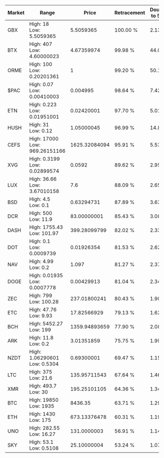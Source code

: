 | Market | Range | Price| Retracement | Doubles to 50% |
| --- | --- | --- | --- | --- |
| GBX | High: 18<br />Low: 5.5059365 | 5.5059365 | 100.00 % | 2.13 |
| BTX | High: 407<br />Low: 4.60000023 | 4.67359974 | 99.98 % | 44.03 |
| ORME | High: 100<br />Low: 0.20201361 | 1 | 99.20 % | 50.10 |
| $PAC | High: 0.07<br />Low: 0.00410003 | 0.004995 | 98.64 % | 7.42 |
| ETN | High: 0.223<br />Low: 0.01951001 | 0.02420001 | 97.70 % | 5.01 |
| HUSH | High: 31<br />Low: 0.12 | 1.05000045 | 96.99 % | 14.82 |
| CEFS | High: 17000<br />Low: 969.26151166 | 1625.32084094 | 95.91 % | 5.53 |
| XVG | High: 0.3199<br />Low: 0.02899574 | 0.0592 | 89.62 % | 2.95 |
| LUX | High: 36.66<br />Low: 3.67010158 | 7.6 | 88.09 % | 2.65 |
| BSD | High: 4.5<br />Low: 0.1 | 0.63294731 | 87.89 % | 3.63 |
| DCR | High: 500<br />Low: 11.9 | 83.00000001 | 85.43 % | 3.08 |
| DASH | High: 1755.43<br />Low: 101.97 | 399.28099799 | 82.02 % | 2.33 |
| DOT | High: 0.1<br />Low: 0.0009739 | 0.01926354 | 81.53 % | 2.62 |
| NAV | High: 4.99<br />Low: 0.2 | 1.097 | 81.27 % | 2.37 |
| DOGE | High: 0.01935<br />Low: 0.0007778 | 0.00429913 | 81.04 % | 2.34 |
| ZEC | High: 799<br />Low: 100.28 | 237.01800241 | 80.43 % | 1.90 |
| ETC | High: 47.76<br />Low: 9.93 | 17.82566929 | 79.13 % | 1.62 |
| BCH | High: 5452.27<br />Low: 199 | 1359.94893659 | 77.90 % | 2.08 |
| ARK | High: 11.8<br />Low: 0.2 | 3.01351859 | 75.75 % | 1.99 |
| NZDT | High: 1.06290601<br />Low: 0.5304 | 0.69300001 | 69.47 % | 1.15 |
| LTC | High: 375<br />Low: 21.6 | 135.95711543 | 67.64 % | 1.46 |
| XMR | High: 493.7<br />Low: 30 | 195.25101105 | 64.36 % | 1.34 |
| BTC | High: 19850<br />Low: 1935 | 8436.35 | 63.71 % | 1.29 |
| ETH | High: 1430<br />Low: 175 | 673.13376478 | 60.31 % | 1.19 |
| UNO | High: 282.55<br />Low: 16.27 | 131.0000003 | 56.91 % | 1.14 |
| SKY | High: 53.1<br />Low: 0.5108 | 25.10000004 | 53.24 % | 1.07 |
